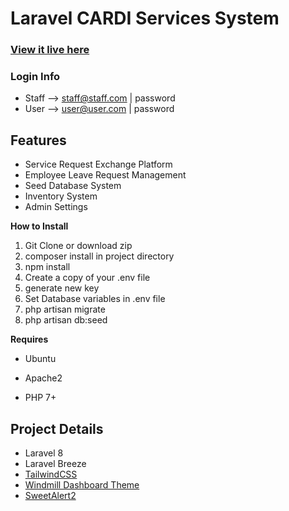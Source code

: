 # Laravel CARDI Services System

### [View it live here](https://cardi-services-system.c0deweb.com/)

### Login Info

* Staff --> staff@staff.com | password
* User --> user@user.com | password

## Features

* Service Request Exchange Platform
* Employee Leave Request Management
* Seed Database System
* Inventory System
* Admin Settings

**How to Install**

1. Git Clone or download zip
2. composer install in project directory
3. npm install
4. Create a copy of your .env file
5. generate new key
6. Set Database variables in .env file
7. php artisan migrate
8. php artisan db:seed

**Requires**

* Ubuntu
* Apache2

* PHP 7+


## Project Details

* Laravel 8
* Laravel Breeze
* [TailwindCSS](https://tailwindcss.com/)
* [Windmill Dashboard Theme](https://github.com/estevanmaito/windmill-dashboard)
* [SweetAlert2](https://sweetalert2.github.io/)
